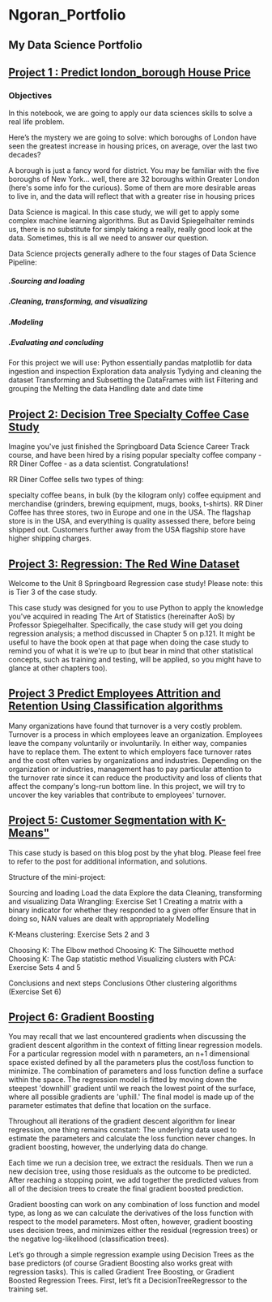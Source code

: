 # Ngoran_Portfolio
## My Data Science Portfolio


## [Project 1 : Predict london_borough House Price](https://github.com/kngoran/Project-/blob/main/%20%20Tier3%20London_Boroughs%20_project.ipynb)


### Objectives


In this notebook, we are  going to apply our data sciences skills to solve a real life problem.

Here’s the mystery we are going to solve: which boroughs of London have seen the greatest increase in housing prices, on average, over the last two decades?

A borough is just a fancy word for district. You may be familiar with the five boroughs of New York… well, there are 32 boroughs within Greater London (here's some info for the curious). Some of them are more desirable areas to live in, and the data will reflect that with a greater rise in housing prices


Data Science is magical. In this case study, we will get to apply some complex machine learning algorithms. But as David Spiegelhalter reminds us, there is no substitute for simply taking a really, really good look at the data. Sometimes, this is all we need to answer our question.

Data Science projects generally adhere to the four stages of Data Science Pipeline:

##### .Sourcing and loading
##### .Cleaning, transforming, and visualizing
##### .Modeling
##### .Evaluating and concluding

For this project we will use:
Python essentially pandas matplotlib for
    data ingestion and inspection 
    Exploration data analysis
    Tydying  and cleaning the  dataset
    Transforming and  Subsetting the  DataFrames with list 
    Filtering and grouping the 
    Melting the data 
    Handling date and date time 
    
 





## [Project 2: Decision Tree Specialty Coffee Case Study](https://github.com/kngoran/SpringBoardProjects/blob/master/%20Decision%20Tree%20Specialty%20Coffee%20Case%20Study.ipynb)

Imagine you've just finished the Springboard Data Science Career Track course, and have been hired by a rising popular specialty coffee company - RR Diner Coffee - as a data scientist. Congratulations!

RR Diner Coffee sells two types of thing:

specialty coffee beans, in bulk (by the kilogram only)
coffee equipment and merchandise (grinders, brewing equipment, mugs, books, t-shirts).
RR Diner Coffee has three stores, two in Europe and one in the USA. The flagshap store is in the USA, and everything is quality assessed there, before being shipped out. Customers further away from the USA flagship store have higher shipping charges.


## [Project 3: Regression: The Red Wine Dataset](https://github.com/kngoran/SpringBoardProjects/blob/master/%20Regression%20Case%20Study-the%20Red%20Wine%20Dataset.ipynb) 

Welcome to the Unit 8 Springboard Regression case study! Please note: this is Tier 3 of the case study.

This case study was designed for you to use Python to apply the knowledge you've acquired in reading The Art of Statistics (hereinafter AoS) by Professor Spiegelhalter. Specifically, the case study will get you doing regression analysis; a method discussed in Chapter 5 on p.121. It might be useful to have the book open at that page when doing the case study to remind you of what it is we're up to (but bear in mind that other statistical concepts, such as training and testing, will be applied, so you might have to glance at other chapters too).

## [Project 3 Predict Employees Attrition and Retention Using Classification algorithms](https://github.com/kngoran/SpringBoardProjects/blob/master/Capstone%20Project%202%20Employees'%20Turnover%20%26%20Retention2.ipynb)

Many organizations have found that turnover is a very costly problem. Turnover is a process in which employees leave an organization. Employees leave the company voluntarily or involuntarily. In either way, companies have to replace them. The extent to which employers face turnover rates and the cost often varies by organizations and industries. Depending on the organization or industries, management has to pay particular attention to the turnover rate since it can reduce the productivity and loss of clients that affect the company's long-run bottom line. In this project, we will try to uncover the key variables that contribute to employees' turnover.


## [Project 5: Customer Segmentation with K-Means"](https://github.com/kngoran/SpringBoardProjects/blob/master/Clustering%20Case%20Study%20-%20Customer%20Segmentation%20with%20K-Means.ipynb)


This case study is based on this blog post by the yhat blog. Please feel free to refer to the post for additional information, and solutions.

Structure of the mini-project:

Sourcing and loading
Load the data
Explore the data
Cleaning, transforming and visualizing
Data Wrangling: Exercise Set 1
Creating a matrix with a binary indicator for whether they responded to a given offer
Ensure that in doing so, NAN values are dealt with appropriately
Modelling

K-Means clustering: Exercise Sets 2 and 3

Choosing K: The Elbow method
Choosing K: The Silhouette method
Choosing K: The Gap statistic method
Visualizing clusters with PCA: Exercise Sets 4 and 5

Conclusions and next steps
Conclusions
Other clustering algorithms (Exercise Set 6)

## [Project 6: Gradient Boosting](https://github.com/kngoran/SpringBoardProjects/blob/master/Gradient%20Boosting%20Case_Study.ipynb)

You may recall that we last encountered gradients when discussing the gradient descent algorithm in the context of fitting linear regression models. For a particular regression model with n parameters, an n+1 dimensional space existed defined by all the parameters plus the cost/loss function to minimize. The combination of parameters and loss function define a surface within the space. The regression model is fitted by moving down the steepest 'downhill' gradient until we reach the lowest point of the surface, where all possible gradients are 'uphill.' The final model is made up of the parameter estimates that define that location on the surface.

Throughout all iterations of the gradient descent algorithm for linear regression, one thing remains constant: The underlying data used to estimate the parameters and calculate the loss function never changes. In gradient boosting, however, the underlying data do change.

Each time we run a decision tree, we extract the residuals. Then we run a new decision tree, using those residuals as the outcome to be predicted. After reaching a stopping point, we add together the predicted values from all of the decision trees to create the final gradient boosted prediction.

Gradient boosting can work on any combination of loss function and model type, as long as we can calculate the derivatives of the loss function with respect to the model parameters. Most often, however, gradient boosting uses decision trees, and minimizes either the residual (regression trees) or the negative log-likelihood (classification trees).

Let’s go through a simple regression example using Decision Trees as the base predictors (of course Gradient Boosting also works great with regression tasks). This is called Gradient Tree Boosting, or Gradient Boosted Regression Trees. First, let’s fit a DecisionTreeRegressor to the training set.

